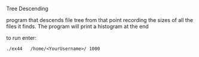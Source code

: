 Tree Descending 

program that descends file tree from that point recording the sizes of all the files it finds. 
The program will print a histogram at the end

to run enter:

 `./ex44   /home/<YourUsername>/ 1000`
